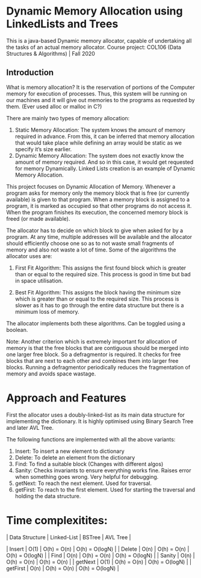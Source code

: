 # Dynamic Memory Allocation using LinkedLists and Trees

This is a java-based Dynamic memory allocator, capable of undertaking all the tasks of an actual memory allocator. Course project: COL106 (Data Structures & Algorithms) | Fall 2020

## Introduction

What is memory allocation? It is the reservation of portions of the Computer memory for execution of processes. Thus, this system will be running on our machines and it will give out memories to the programs as requested by them. (Ever used alloc or malloc in C?)

There are mainly two types of memory allocation:

1) Static Memory Allocation: The system knows the amount of memory required in advance. From this, it can be inferred that memory allocation that would take place while defining an array would be static as we specify it’s size earlier.
2) Dynamic Memory Allocation: The system does not exactly know the amount of memory required. And so in this case, it would get requested for memory Dynamically. Linked Lists creation is an example of Dynamic Memory Allocation.

This project focuses on Dynamic Allocation of Memory. Whenever a program asks for memory only the memory block that is free (or currently available) is given to that program. When a memory block is assigned to a program, it is marked as occupied so that other programs do not access it. When the program finishes its execution, the concerned memory block is freed (or made available).

The allocator has to decide on which block to give when asked for by a program. At any time, multiple addresses will be available and the allocator should efficiently choose one so as to not waste small fragments of memory and also not waste a lot of time. Some of the algorithms the allocator uses are:

1) First Fit Algorithm: This assigns the first found block which is greater than or equal to the required size. This process is good in time but bad in space utilisation.

2) Best Fit Algorithm: This assigns the block having the minimum size which is greater than or equal to the required  size. This process is slower as it has to go through the entire data structure but there is a minimum loss of memory.

The allocator implements both these algorithms. Can be toggled using a boolean.

Note: Another criterion which is extremely important for allocation of memory is that the free blocks that are contiguous should be merged into one larger free block. So a defragmentor is required. It checks for free blocks that are next to each other and combines them into larger free blocks. Running a defragmentor periodically reduces the fragmentation of memory and avoids space wastage.

# Approach and Features

First the allocator uses a doubly-linked-list as its main data structure for implementing the dictionary. It is highly optimised using Binary Search Tree and later AVL Tree.

The following functions are implemented with all the above variants:
1) Insert: To insert a new element to dictionary
2) Delete: To delete an element from the dictionary
3) Find: To find a suitable block (Changes with different algos)
4) Sanity: Checks invariants to ensure everything works fine. Raises error when something goes wrong. Very helpful for debugging.
5) getNext: To reach the next element. Used for traversal.
6) getFirst: To reach to the first element. Used for starting the traversal and holding the data structure.

# Time complexitites:

| Data Structure | Linked-List | BSTree | AVL Tree |
<!-- | Operation | ------------- | -->
| Insert  | O(1) | O(h) = O(n) | O(h) = O(logN) |
| Delete  | O(n) | O(h) = O(n) | O(h) = O(logN) |
| Find  | O(n) | O(h) = O(n) | O(h) = O(logN) |
| Sanity  | O(n) | O(h) = O(n) | O(h) = O(n) |
| getNext  | O(1) | O(h) = O(n) | O(h) = O(logN) |
| getFirst  | O(n) | O(h) = O(n) | O(h) = O(logN) |
